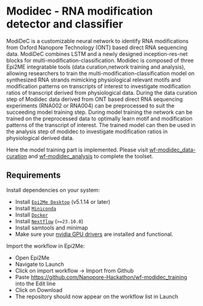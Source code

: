 # Modidec - RNA modification detector and classifier
ModiDeC is a customizable neural network to identify RNA modifications from Oxford Nanopore Technology (ONT) based direct RNA sequencing data. ModiDeC combines LSTM and a newly designed inception-res-net blocks for multi-modification-classification. Modidec is composed of three Epi2ME integratable tools (data curation,network training and analysis), allowing researchers to train the multi-modification-classification model on synthesized RNA strands mimicking physiological relevant motifs and modification patterns on transcripts of interest to investigate modification ratios of transcript derived from physiological data. During the data curation step of Modidec data derived from ONT based direct RNA sequencing experiments (RNA002 or RNA004) can be preprocessed to suit the succeeding model training step. During model training the network can be trained on the preprocessed data to optimally learn motif and modification patterns of the transcript of interest. The trained model can then be used in the analysis step of modidec to investigate modification ratios in physiological derived data.

Here the model training part is implemented. Please visit [wf-modidec_data-curation](https://github.com/Nanopore-Hackathon/wf-modidec-data_curation) and [wf-modidec_analysis](https://github.com/Nanopore-Hackathon/wf-modidec_analysis) to complete the toolset. 

## Requirements

Install dependencies on your system:
   -  Install [`Epi2Me Desktop`](https://labs.epi2me.io) (v5.1.14 or later)
   -  Install [`Miniconda`](https://conda.io/miniconda.html)
   -  Install [`Docker`](https://conda.io/miniconda.html)
   -  Install [`Nextflow`](https://www.nextflow.io/docs/latest/getstarted.html#installation) (`>=23.10.0`)
   -  Install samtools and minimap
   -  Make sure your [nvidia GPU drivers](https://docs.nvidia.com/datacenter/tesla/driver-installation-guide/#ubuntu-installation) are installed and functional.

Import the workflow in Epi2Me:
   -  Open Epi2Me
   -  Navigate to Launch
   -  Click on import workflow -> Import from Github
   -  Paste https://github.com/Nanopore-Hackathon/wf-modidec_training into the Edit line
   -  Click on Download
   -  The repository should now appear on the workflow list in Launch
